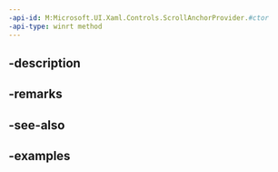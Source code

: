 ```yaml
---
-api-id: M:Microsoft.UI.Xaml.Controls.ScrollAnchorProvider.#ctor
-api-type: winrt method
---
```


## -description

## -remarks

## -see-also

## -examples

